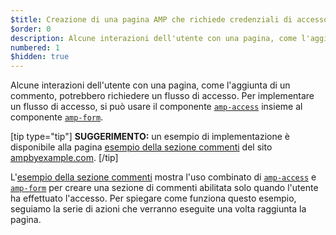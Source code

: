 ```yaml
---
$title: Creazione di una pagina AMP che richiede credenziali di accesso
$order: 0
description: Alcune interazioni dell'utente con una pagina, come l'aggiunta di un commento, potrebbero richiedere un flusso di accesso. Per implementare un flusso di accesso ...
numbered: 1
$hidden: true
---
```


Alcune interazioni dell'utente con una pagina, come l'aggiunta di un commento, potrebbero richiedere un flusso di accesso. Per implementare un flusso di accesso, si può usare il componente [`amp-access`](../../../../documentation/components/reference/amp-access.md) insieme al componente [`amp-form`](../../../../documentation/components/reference/amp-form.md).

[tip type="tip"] **SUGGERIMENTO:** un esempio di implementazione è disponibile alla pagina [esempio della sezione commenti](../../../../documentation/examples/documentation/Comment_Section.html) del sito [ampbyexample.com](../../../../documentation/examples/index.html). [/tip]

L'[esempio della sezione commenti](../../../../documentation/examples/documentation/Comment_Section.html) mostra l'uso combinato di [`amp-access`](../../../../documentation/components/reference/amp-access.md) e [`amp-form`](../../../../documentation/components/reference/amp-form.md) per creare una sezione di commenti abilitata solo quando l'utente ha effettuato l'accesso. Per spiegare come funziona questo esempio, seguiamo la serie di azioni che verranno eseguite una volta raggiunta la pagina.
